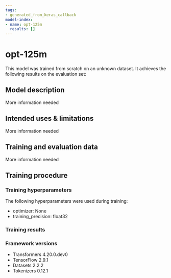 ```yaml
---
tags:
- generated_from_keras_callback
model-index:
- name: opt-125m
  results: []
---
```


<!-- This model card has been generated automatically according to the information Keras had access to. You should
probably proofread and complete it, then remove this comment. -->

# opt-125m

This model was trained from scratch on an unknown dataset.
It achieves the following results on the evaluation set:


## Model description

More information needed

## Intended uses & limitations

More information needed

## Training and evaluation data

More information needed

## Training procedure

### Training hyperparameters

The following hyperparameters were used during training:
- optimizer: None
- training_precision: float32

### Training results



### Framework versions

- Transformers 4.20.0.dev0
- TensorFlow 2.9.1
- Datasets 2.2.2
- Tokenizers 0.12.1
